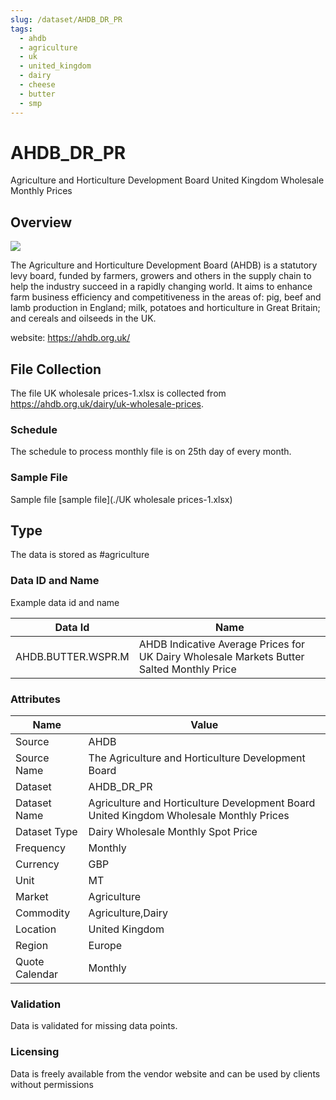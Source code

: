 ```yaml
---
slug: /dataset/AHDB_DR_PR
tags:
  - ahdb
  - agriculture
  - uk
  - united_kingdom
  - dairy
  - cheese
  - butter
  - smp
---
```


AHDB_DR_PR
============================================================

Agriculture and Horticulture Development Board United Kingdom Wholesale Monthly Prices  

## Overview

![](/img/data/ahdb.png)

The Agriculture and Horticulture Development Board (AHDB) is a statutory levy board, funded by farmers, 
growers and others in the supply chain to help the industry succeed in a rapidly changing world. 
It aims to enhance farm business efficiency and competitiveness in the areas of: 
pig, beef and lamb production in England; milk, potatoes and horticulture in Great Britain; and cereals and oilseeds in the UK.

website: https://ahdb.org.uk/

## File Collection

The file UK wholesale prices-1.xlsx is collected from https://ahdb.org.uk/dairy/uk-wholesale-prices.

### Schedule

The schedule to process monthly file is on 25th day of every month.

### Sample File

Sample file [sample file](./UK wholesale prices-1.xlsx)

## Type

The data is stored as #agriculture

### Data ID and Name

Example data id and name

|**Data Id**|**Name**|
|-|-|
|AHDB.BUTTER.WSPR.M|AHDB Indicative Average Prices for UK Dairy Wholesale Markets Butter Salted Monthly Price|

### Attributes

|Name|Value|
|-|-|
|Source|AHDB|
|Source Name|The Agriculture and Horticulture Development Board|
|Dataset|AHDB_DR_PR|
|Dataset Name|Agriculture and Horticulture Development Board United Kingdom Wholesale Monthly Prices|
|Dataset Type|Dairy Wholesale Monthly Spot Price|
|Frequency|Monthly|
|Currency|GBP|
|Unit|MT|
|Market|Agriculture|
|Commodity|Agriculture,Dairy|
|Location|United Kingdom|
|Region|Europe|
|Quote Calendar|Monthly|

### Validation

Data is validated for missing data points.

### Licensing

Data is freely available from the vendor website and can be used by clients without permissions